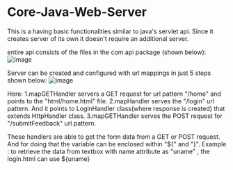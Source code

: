 # Core-Java-Web-Server
This is a having basic functionalities similar to java's servlet api. Since it creates server of its own it doesn't require an additional server.

entire api consists of the files in the com.api package (shown below):
![image](https://user-images.githubusercontent.com/20777854/39905081-28f1b962-54f9-11e8-948f-135e6508f154.png)

Server can be created and configured with url mappings in just 5 steps shown below:
![image](https://user-images.githubusercontent.com/20777854/39905214-cad6de56-54f9-11e8-9dbc-8e37e954d0c2.png)

Here:
1.mapGETHandler servers a GET request for url  pattern "/home" and points to the "html/home.html" file.
2.mapHandler serves the "/login" url pattern. And it points to LoginHandler class(where response is created) that extends HttpHandler class.
3.mapGETHandler serves the POST request for "/submitFeedback" url pattern.

These handlers are able to get the form data from a GET or POST request. And for doing that the variable can be enclosed within "${" and "}".
Example : to retrieve the data from textbox with name attribute as "uname" , the login.html can use ${uname}


